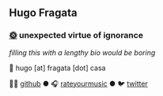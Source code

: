 ## Hugo Fragata

### [🌞](/coffee-blue) unexpected virtue of ignorance

_filling this with a lengthy bio would be boring_

📧 hugo [at] fragata [dot] casa 

👨‍💻 [github](https://github.com/hugofragata) ● 🎧 [rateyourmusic](https://rateyourmusic.com/~hmmmm) ● 🐦 [twitter](https://twitter.com/hugofragata)

